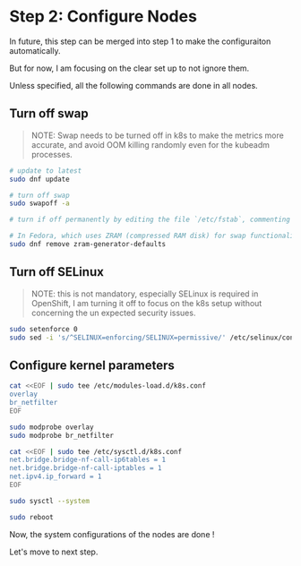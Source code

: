 # Step 2:  Configure Nodes

In future, this step can be merged into step 1 to make the configuraiton automatically.

But for now, I am focusing on the clear set up to not ignore them.

Unless specified, all the following commands are done in all nodes.

## Turn off swap

> NOTE: Swap needs to be turned off in k8s to make the metrics more accurate, and avoid OOM killing randomly even for the kubeadm processes.

```bash
# update to latest
sudo dnf update

# turn off swap
sudo swapoff -a

# turn if off permanently by editing the file `/etc/fstab`, commenting or deleting the line with swap

# In Fedora, which uses ZRAM (compressed RAM disk) for swap functionality, so remove the package:
sudo dnf remove zram-generator-defaults
```

## Turn off SELinux

> NOTE: this is not mandatory, especially SELinux is required in OpenShift, I am turning it off to focus on the k8s setup without concerning the un expected security issues.

```bash
sudo setenforce 0
sudo sed -i 's/^SELINUX=enforcing/SELINUX=permissive/' /etc/selinux/config
```

## Configure kernel parameters

```bash
cat <<EOF | sudo tee /etc/modules-load.d/k8s.conf
overlay
br_netfilter
EOF

sudo modprobe overlay
sudo modprobe br_netfilter

cat <<EOF | sudo tee /etc/sysctl.d/k8s.conf
net.bridge.bridge-nf-call-ip6tables = 1
net.bridge.bridge-nf-call-iptables = 1
net.ipv4.ip_forward = 1
EOF

sudo sysctl --system

sudo reboot
```

Now, the system configurations of the nodes are done !

Let's move to next step.
